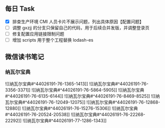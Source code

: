 ## 每日 Task
- [x] 排查生产环境 CMI 人员卡片不展示问题，列出具体原因【配置问题】
- [ ] 调整 gxzjj 的分支只保留自己的代码，用于后续合并发版，并调整登录页
- [ ] 修复配置应用链接限制问题
- [ ] 增加 scripts 用于整个工程替换 lodash-es

## 微信读书笔记
<!-- start of weread -->

### 纳瓦尔宝典
![[纳瓦尔宝典#^44026191-76-1365-1413]]
![[纳瓦尔宝典#^44026191-76-3356-3371]]
![[纳瓦尔宝典#^44026191-76-5864-5905]]
![[纳瓦尔宝典#^44026191-76-6135-6144]]
![[纳瓦尔宝典#^44026191-76-8469-8525]]
![[纳瓦尔宝典#^44026191-76-12049-12075]]
![[纳瓦尔宝典#^44026191-76-12868-12880]]
![[纳瓦尔宝典#^44026191-76-15276-15306]]
![[纳瓦尔宝典#^44026191-76-20524-20538]]
![[纳瓦尔宝典#^44026191-76-22268-22292]]
![[纳瓦尔宝典#^44026191-77-1286-1343]]
<!-- end of weread -->